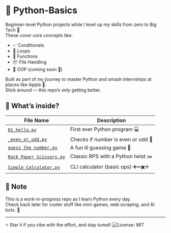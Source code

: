 # 🐍 Python-Basics

Beginner-level Python projects while I level up my skills from zero to Big Tech 🚀  
These cover core concepts like:

- ✅ Conditionals  
- 🔁 Loops  
- 🧠 Functions  
- 📦 File Handling  
- 🔄 OOP (coming soon 👀)

Built as part of my journey to master Python and smash internships at places like Apple 🍏.  
Stick around — this repo’s only getting better.

## 📂 What’s inside?

| File Name | Description |
|-----------|-------------|
| [`01_hello.py`](01_hello.py) | First ever Python program 💻 |
| [`_even_or_odd.py`](_even_or_odd.py) | Checks if number is even or odd 🔢 |
| [`guess the number.py`](guess%20the%20number.py) | A fun lil guessing game 🎯 |
| [`Rock Paper Scissors.py`](Rock%20Paper%20Scissors.py) | Classic RPS with a Python twist ✂️ |
| [`Simple Calculator.py`](Simple%20Calculator.py) | CLI calculator (basic ops) ➕➖✖️➗ |


## 📌 Note

This is a work-in-progress repo as I learn Python every day.  
Check back later for cooler stuff like mini-games, web scraping, and AI bots. 😤

---

⭐ Star it if you vibe with the effort, and stay tuned!
![License: MIT](https://img.shields.io/badge/License-MIT-yellow.svg)
